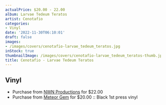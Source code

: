 ```yaml
---
actualPrice: $20.00 - 22.00
album: Larvae Tedeum Teratos
artist: Cenotafio
categories:
- Vinyl
date: '2022-11-30T06:10:01'
draft: false
images:
- /images/covers/cenotafio-larvae_tedeum_teratos.jpg
inStock: true
thumbnailImage: /images/covers/cenotafio-larvae_tedeum_teratos-thumb.jpg
title: Cenotafio - Larvae Tedeum Teratos
---
```


## Vinyl
* Purchase from [NWN Productions](http://shop.nwnprod.com/index.php?route=product/product&path=75&product_id=10830&sort=pd.name&order=ASC) for $22.00
* Purchase from [Meteor Gem](https://meteor-gem.com/products/cenotafio-larvae-tedeum-teratos) for $20.00 :: Black 1st press vinyl
